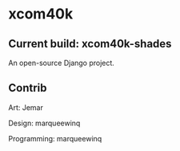 # xcom40k

## Current build: xcom40k-shades

An open-source Django project.

## Contrib

Art: Jemar

Design: marqueewinq

Programming: marqueewinq


